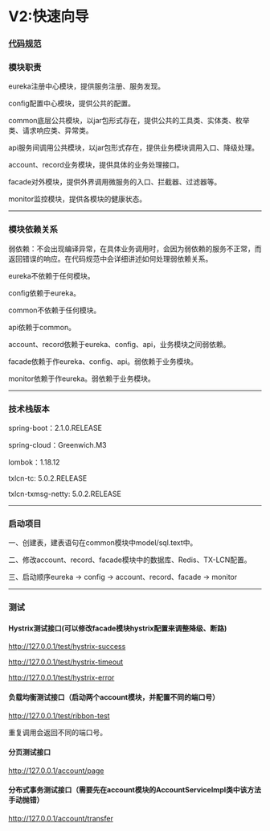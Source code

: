 # V2:快速向导

### [代码规范](https://github.com/huaPeiLiang/fast-cloud/wiki)

###    模块职责

eureka注册中心模块，提供服务注册、服务发现。

config配置中心模块，提供公共的配置。

common底层公共模块，以jar包形式存在，提供公共的工具类、实体类、枚举类、请求响应类、异常类。

api服务间调用公共模块，以jar包形式存在，提供业务模块调用入口、降级处理。

account、record业务模块，提供具体的业务处理接口。

facade对外模块，提供外界调用微服务的入口、拦截器、过滤器等。

monitor监控模块，提供各模块的健康状态。

----

###    模块依赖关系

弱依赖：不会出现编译异常，在具体业务调用时，会因为弱依赖的服务不正常，而返回错误的响应。在代码规范中会详细讲述如何处理弱依赖关系。

eureka不依赖于任何模块。

config依赖于eureka。

common不依赖于任何模块。

api依赖于common。

account、record依赖于eureka、config、api，业务模块之间弱依赖。

facade依赖于作eureka、config、api。弱依赖于业务模块。

monitor依赖于作eureka。弱依赖于业务模块。

----

###    技术栈版本

spring-boot：2.1.0.RELEASE

spring-cloud：Greenwich.M3

lombok：1.18.12

txlcn-tc: 5.0.2.RELEASE

txlcn-txmsg-netty: 5.0.2.RELEASE

----

###    启动项目

一、创建表，建表语句在common模块中model/sql.text中。

二、修改account、record、facade模块中的数据库、Redis、TX-LCN配置。

三、启动顺序eureka -> config -> account、record、facade -> monitor
    
----

###   测试
####    Hystrix测试接口(可以修改facade模块hystrix配置来调整降级、断路)

http://127.0.0.1/test/hystrix-success

http://127.0.0.1/test/hystrix-timeout

http://127.0.0.1/test/hystrix-error

####    负载均衡测试接口（启动两个account模块，并配置不同的端口号）

http://127.0.0.1/test/ribbon-test
    
重复调用会返回不同的端口号。

####    分页测试接口

http://127.0.0.1/account/page

####  分布式事务测试接口（需要先在account模块的AccountServiceImpl类中该方法手动抛错）

http://127.0.0.1/account/transfer
